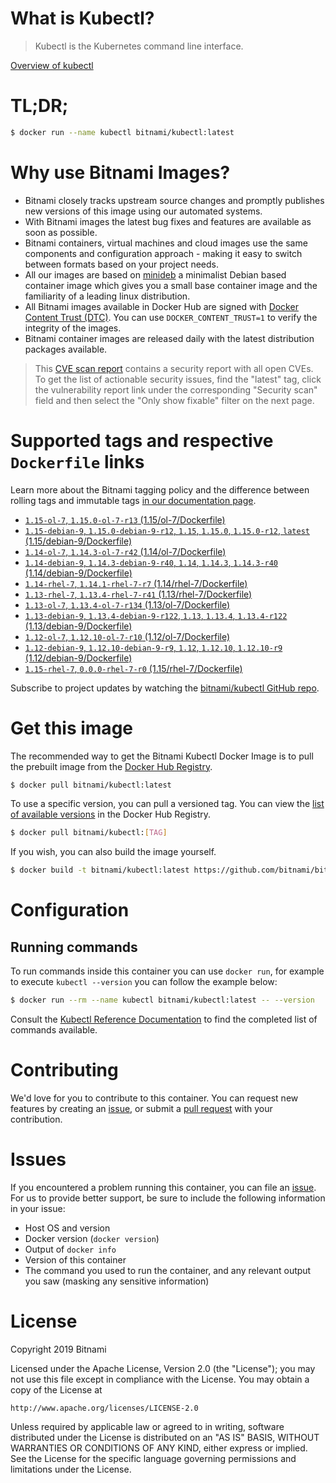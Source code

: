 
# What is Kubectl?

> Kubectl is the Kubernetes command line interface.

[Overview of kubectl](https://kubernetes.io/docs/reference/kubectl/overview/)

# TL;DR;

```bash
$ docker run --name kubectl bitnami/kubectl:latest
```

# Why use Bitnami Images?

* Bitnami closely tracks upstream source changes and promptly publishes new versions of this image using our automated systems.
* With Bitnami images the latest bug fixes and features are available as soon as possible.
* Bitnami containers, virtual machines and cloud images use the same components and configuration approach - making it easy to switch between formats based on your project needs.
* All our images are based on [minideb](https://github.com/bitnami/minideb) a minimalist Debian based container image which gives you a small base container image and the familiarity of a leading linux distribution.
* All Bitnami images available in Docker Hub are signed with [Docker Content Trust (DTC)](https://docs.docker.com/engine/security/trust/content_trust/). You can use `DOCKER_CONTENT_TRUST=1` to verify the integrity of the images.
* Bitnami container images are released daily with the latest distribution packages available.


> This [CVE scan report](https://quay.io/repository/bitnami/kubectl?tab=tags) contains a security report with all open CVEs. To get the list of actionable security issues, find the "latest" tag, click the vulnerability report link under the corresponding "Security scan" field and then select the "Only show fixable" filter on the next page.

# Supported tags and respective `Dockerfile` links

Learn more about the Bitnami tagging policy and the difference between rolling tags and immutable tags [in our documentation page](https://docs.bitnami.com/containers/how-to/understand-rolling-tags-containers/).


* [`1.15-ol-7`, `1.15.0-ol-7-r13` (1.15/ol-7/Dockerfile)](https://github.com/bitnami/bitnami-docker-kubectl/blob/1.15.0-ol-7-r13/1.15/ol-7/Dockerfile)
* [`1.15-debian-9`, `1.15.0-debian-9-r12`, `1.15`, `1.15.0`, `1.15.0-r12`, `latest` (1.15/debian-9/Dockerfile)](https://github.com/bitnami/bitnami-docker-kubectl/blob/1.15.0-debian-9-r12/1.15/debian-9/Dockerfile)
* [`1.14-ol-7`, `1.14.3-ol-7-r42` (1.14/ol-7/Dockerfile)](https://github.com/bitnami/bitnami-docker-kubectl/blob/1.14.3-ol-7-r42/1.14/ol-7/Dockerfile)
* [`1.14-debian-9`, `1.14.3-debian-9-r40`, `1.14`, `1.14.3`, `1.14.3-r40` (1.14/debian-9/Dockerfile)](https://github.com/bitnami/bitnami-docker-kubectl/blob/1.14.3-debian-9-r40/1.14/debian-9/Dockerfile)
* [`1.14-rhel-7`, `1.14.1-rhel-7-r7` (1.14/rhel-7/Dockerfile)](https://github.com/bitnami/bitnami-docker-kubectl/blob/1.14.1-rhel-7-r7/1.14/rhel-7/Dockerfile)
* [`1.13-rhel-7`, `1.13.4-rhel-7-r41` (1.13/rhel-7/Dockerfile)](https://github.com/bitnami/bitnami-docker-kubectl/blob/1.13.4-rhel-7-r41/1.13/rhel-7/Dockerfile)
* [`1.13-ol-7`, `1.13.4-ol-7-r134` (1.13/ol-7/Dockerfile)](https://github.com/bitnami/bitnami-docker-kubectl/blob/1.13.4-ol-7-r134/1.13/ol-7/Dockerfile)
* [`1.13-debian-9`, `1.13.4-debian-9-r122`, `1.13`, `1.13.4`, `1.13.4-r122` (1.13/debian-9/Dockerfile)](https://github.com/bitnami/bitnami-docker-kubectl/blob/1.13.4-debian-9-r122/1.13/debian-9/Dockerfile)
* [`1.12-ol-7`, `1.12.10-ol-7-r10` (1.12/ol-7/Dockerfile)](https://github.com/bitnami/bitnami-docker-kubectl/blob/1.12.10-ol-7-r10/1.12/ol-7/Dockerfile)
* [`1.12-debian-9`, `1.12.10-debian-9-r9`, `1.12`, `1.12.10`, `1.12.10-r9` (1.12/debian-9/Dockerfile)](https://github.com/bitnami/bitnami-docker-kubectl/blob/1.12.10-debian-9-r9/1.12/debian-9/Dockerfile)
* [`1.15-rhel-7`, `0.0.0-rhel-7-r0` (1.15/rhel-7/Dockerfile)](https://github.com/bitnami/bitnami-docker-kubectl/blob/0.0.0-rhel-7-r0/1.15/rhel-7/Dockerfile)

Subscribe to project updates by watching the [bitnami/kubectl GitHub repo](https://github.com/bitnami/bitnami-docker-kubectl).

# Get this image

The recommended way to get the Bitnami Kubectl Docker Image is to pull the prebuilt image from the [Docker Hub Registry](https://hub.docker.com/r/bitnami/kubectl).

```bash
$ docker pull bitnami/kubectl:latest
```

To use a specific version, you can pull a versioned tag. You can view the [list of available versions](https://hub.docker.com/r/bitnami/kubectl/tags/) in the Docker Hub Registry.

```bash
$ docker pull bitnami/kubectl:[TAG]
```

If you wish, you can also build the image yourself.

```bash
$ docker build -t bitnami/kubectl:latest https://github.com/bitnami/bitnami-docker-kubectl.git
```

# Configuration

## Running commands

To run commands inside this container you can use `docker run`, for example to execute `kubectl --version` you can follow the example below:

```bash
$ docker run --rm --name kubectl bitnami/kubectl:latest -- --version
```

Consult the [Kubectl Reference Documentation](https://kubernetes.io/docs/reference/generated/kubectl/kubectl-commands) to find the completed list of commands available.

# Contributing

We'd love for you to contribute to this container. You can request new features by creating an [issue](https://github.com/bitnami/bitnami-docker-kubectl/issues), or submit a [pull request](https://github.com/bitnami/bitnami-docker-kubectl/pulls) with your contribution.

# Issues

If you encountered a problem running this container, you can file an [issue](https://github.com/bitnami/bitnami-docker-kubectl/issues). For us to provide better support, be sure to include the following information in your issue:

- Host OS and version
- Docker version (`docker version`)
- Output of `docker info`
- Version of this container
- The command you used to run the container, and any relevant output you saw (masking any sensitive information)

# License

Copyright 2019 Bitnami

Licensed under the Apache License, Version 2.0 (the "License");
you may not use this file except in compliance with the License.
You may obtain a copy of the License at

    http://www.apache.org/licenses/LICENSE-2.0

Unless required by applicable law or agreed to in writing, software
distributed under the License is distributed on an "AS IS" BASIS,
WITHOUT WARRANTIES OR CONDITIONS OF ANY KIND, either express or implied.
See the License for the specific language governing permissions and
limitations under the License.
